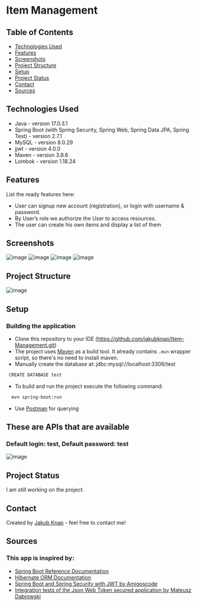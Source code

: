 # Item Management

## Table of Contents
* [Technologies Used](#technologies-used)
* [Features](#features)
* [Screenshots](#screenshots)
* [Project Structure](#project-structure)
* [Setup](#setup)
* [Project Status](#project-status)
* [Contact](#contact)
* [Sources](#sources)

## Technologies Used
- Java - version 17.0.3.1
- Spring Boot (with Spring Security, Spring Web, Spring Data JPA, Spring Test) - version 2.7.1
- MySQL - version 8.0.29
- jjwt - version 4.0.0
- Maven - version 3.8.6
- Lombok - version 1.18.24


## Features
List the ready features here:
- User can signup new account (registration), or login with username & password.
- By User’s role we authorize the User to access resources.
- The user can create his own items and display a list of them


## Screenshots
![image](https://user-images.githubusercontent.com/93727414/177596125-0f225ee3-a571-443b-83db-5946fbb0515e.png)
![image](https://user-images.githubusercontent.com/93727414/177596189-5fa0f88f-516a-4bc9-9cbd-207f8d02fdc5.png)
![image](https://user-images.githubusercontent.com/93727414/177596287-4ec0439a-5742-4af9-b7a9-d88294ff429d.png)
![image](https://user-images.githubusercontent.com/93727414/177596350-76571c8b-d242-4e9c-acd2-8f2a7feeb6a6.png)

## Project Structure
![image](https://user-images.githubusercontent.com/93727414/177597136-a1789715-b2ff-49db-b096-ecb3b9567be0.png)


## Setup
### Building the application
- Clone this repository to your IDE (https://github.com/jakubknap/Item-Management.git)
- The project uses [Maven](https://maven.apache.org/) as a build tool. It already contains
`.mvn` wrapper script, so there's no need to install maven.
- Manually create the database at: jdbc:mysql://localhost:3306/test
 ```bash
  CREATE DATABASE test
```
- To build and run the project execute the following command:
```bash
  mvn spring-boot:run
```
- Use [Postman](https://www.postman.com/) for querying

## These are APIs that are available
### Default login: test, Default password: test
![image](https://user-images.githubusercontent.com/93727414/177601092-93a1159e-9d2c-43f1-b596-8bb0cc9b3ade.png)



## Project Status
I am still working on the project.


## Contact
Created by [Jakub Knap](https://www.linkedin.com/in/jakub-knap/) - feel free to contact me!

## Sources
### This app is inspired by:
- [Spring Boot Reference Documentation](https://docs.spring.io/spring-boot/docs/current/reference/htmlsingle/#legal)
- [Hibernate ORM Documentation](https://hibernate.org/orm/documentation/6.1/)
- [Spring Boot and Spring Security with JWT by Amigoscode](https://www.youtube.com/watch?v=VVn9OG9nfH0)
- [Integration tests of the Json Web Token secured application by Mateusz Dąbrowski](https://www.youtube.com/watch?v=Lk5mzbU5jrg&ab_channel=MateuszD%C4%85browski)


